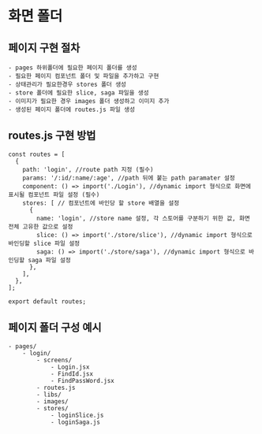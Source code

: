 # 화면 폴더

## 페이지 구현 절차

    - pages 하위폴더에 필요한 페이지 폴더를 생성
    - 필요한 페이지 컴포넌트 폴더 및 파일을 추가하고 구현
    - 상태관리가 필요한경우 stores 폴더 생성
    - store 폴더에 필요한 slice, saga 파일을 생성
    - 이미지가 필요한 경우 images 폴더 생성하고 이미지 추가
    - 생성된 페이지 폴더에 routes.js 파일 생성

## routes.js 구현 방법

```
const routes = [
  {
    path: 'login', //route path 지정 (필수)
    params: '/:id/:name/:age', //path 뒤에 붙는 path paramater 설정
    component: () => import('./Login'), //dynamic import 형식으로 화면에 표시될 컴포넌트 파일 설정 (필수)
    stores: [ // 컴포넌트에 바인당 할 store 배열을 설정
      {
        name: 'login', //store name 설정, 각 스토어를 구분하기 위한 값, 화면 전체 고유한 값으로 설정
        slice: () => import('./store/slice'), //dynamic import 형식으로 바인딩할 slice 파일 설정
        saga: () => import('./store/saga'), //dynamic import 형식으로 바인딩할 saga 파일 설정
      },
    ],
  },
];

export default routes;
```

## 페이지 폴더 구성 예시

```
- pages/
    - login/
        - screens/
            - Login.jsx
            - FindId.jsx
            - FindPassWord.jsx
        - routes.js
        - libs/
        - images/
        - stores/
            - loginSlice.js
            - loginSaga.js
```
